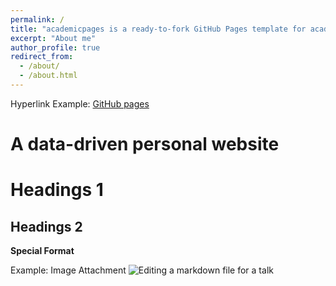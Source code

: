 ```yaml
---
permalink: /
title: "academicpages is a ready-to-fork GitHub Pages template for academic personal websites"
excerpt: "About me"
author_profile: true
redirect_from: 
  - /about/
  - /about.html
---
```


Hyperlink Example: [GitHub pages](https://pages.github.com)

A data-driven personal website
======

Headings 1
======

Headings 2
------

**Special Format**

Example: Image Attachment
![Editing a markdown file for a talk](/images/editing-talk.png)

